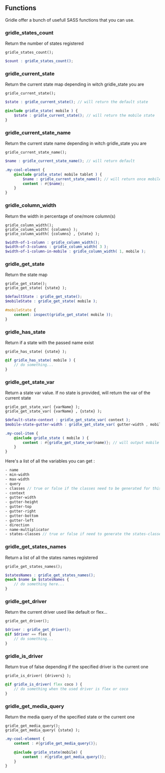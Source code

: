 ## Functions

Gridle offer a bunch of usefull SASS functions that you can use.


### gridle_states_count

Return the number of states registered

```fn
gridle_states_count();
```

```scss
$count : gridle_states_count();
```


### gridle_current_state

Return the current state map depending in witch gridle_state you are

```fn
gridle_current_state();
```

```scss
$state : gridle_current_state(); // will return the default state

@include gridle_state( mobile ) {
	$state : gridle_current_state(); // will return the mobile state
}
```


### gridle_current_state_name

Return the current state name depending in witch gridle_state you are

```fn
gridle_current_state_name();
```

```scss
$name : gridle_current_state_name(); // will return default

.my-cool-element {
	@include gridle_state( mobile tablet ) {
		$name : gridle_current_state_name(); // will return once mobile and once tablet
		content : #{$name};
	}
}
```


### gridle_column_width

Return the width in percentage of one/more column(s)

```fn
gridle_column_width();
gridle_column_width( {columns} );
gridle_column_width( {columns} , {state} );
```

```scss
$width-of-1-column : gridle_column_width();
$width-of-3-columns : gridle_column_width( 3 );
$width-of-1-column-in-mobile : gridle_column_width( 1, mobile );
```


### gridle_get_state

Return the state map

```fn
gridle_get_state();
gridle_get_state( {state} );
```

```scss
$defaultState : gridle_get_state();
$mobileState : gridle_get_state( mobile );

#mobileState {
	content: inspect(gridle_get_state( mobile ));
}
```


### gridle_has_state

Return if a state with the passed name exist

```fn
gridle_has_state( {state} );
```

```scss
@if gridle_has_state( mobile ) {
	// do something...
}
```


### gridle_get_state_var

Return a state var value. If no state is provided, will return the var of the current state

```fn
gridle_get_state_var( {varName} );
gridle_get_state_var( {varName} , {state} );
```

```scss
$default-state-context : gridle_get_state_var( context );
$mobile-state-gutter-width : gridle_get_state_var( gutter-width , mobile );

.my-cool-item {
	@include gridle_state ( mobile ) {
		content : #{gridle_get_state_var(name)}; // will output mobile
	}
}
```

Here's a list of all the variables you can get :

```scss
- name
- min-width
- max-width
- query
- classes // true or false if the classes need to be generated for this state
- context
- gutter-width
- gutter-height
- gutter-top
- gutter-right
- gutter-bottom
- gutter-left
- direction
- name-multiplicator
- states-classes // true or false if need to generate the states-classes
```


### gridle_get_states_names

Return a list of all the states names registered

```fn
gridle_get_states_names();
```

```scss
$statesNames : gridle_get_states_names();
@each $name in $statesNames {
	// do something here...
}
```


### gridle_get_driver

Return the current driver used like default or flex...

```fn
gridle_get_driver();
```

```scss
$driver : gridle_get_driver();
@if $driver == flex {
	// do something...
}
```


### gridle_is_driver

Return true of false depending if the specified driver is the current one

```fn
gridle_is_driver( {drivers} );
```

```scss
@if gridle_is_driver( flex coco ) {
	// do something when the used driver is flex or coco
}
```


### gridle_get_media_query

Return the media query of the specified state or the current one

```fn
gridle_get_media_query();
gridle_get_media_query( {state} );
```

```scss
.my-cool-element {
	content : #{gridle_get_media_query()};

	@include gridle_state(mobile) {
		content : #{gridle_get_media_query()};
	}
}
```